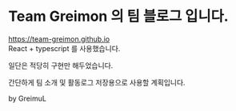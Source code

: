 # Team Greimon 의 팀 블로그 입니다.
https://team-greimon.github.io  
React + typescript 를 사용했습니다.

일단은 적당히 구현만 해두었습니다.

간단하게 팀 소개 및 활동로그 저장용으로 사용할 계획입니다.

by GreimuL
